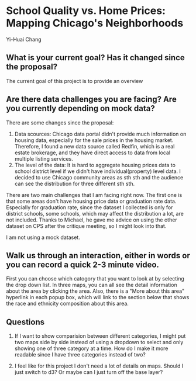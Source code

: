 # School Quality vs. Home Prices: Mapping Chicago's Neighborhoods

Yi-Huai Chang

## What is your current goal? Has it changed since the proposal?

The current goal of this project is to provide an overview

## Are there data challenges you are facing? Are you currently depending on mock data?
There are some changes since the proposal:
1. Data scources: Chicago data portal didn't provide much information on housing data, especially 
for the sale prices in the housing market. Therefore, I found a new data source called Redfin, which is a  real estate brokerage, and they have direct access to data from local multiple listing services.
2. The level of the data: It is hard to aggregate housing prices data to school district level if we didn't 
have individual(property) level data. I decided to use Chicago community areas as sth sth and the audience can see the distribution for three different sth sth.

There are two main challenges that I am facing right now. The first one is that some areas don't have housing price data or graduation rate data. Especially for graduation rate, since the dataset I collected is only for district schools, some schools, which may affect the distribution a lot, are not included. Thanks to Michael, he gave me advice on using the other dataset on CPS after the critique meeting, so I might look into that.

I am not using a mock dataset.

## Walk us through an interaction, either in words or you can record a quick 2-3 minute video.

First you can choose which catogory that you want to look at by selecting the drop down list.
In three maps, you can all see the detail information about the area by clicking the area.
Also, there is a "More about this area" hyperlink in each popup box, which will link to the section below that shows the race and ethnicity composition about this area. 


## Questions

1. If I want to show comparision between different categories, I might put two maps side by side instead of using a dropdown to select and only showing one of three category at a time. How do I make it more readable since I have three categories instead of two?

2. I feel like for this project I don't need a lot of details on maps. Should I just switch to d3? Or maybe can I just turn off the base layer?

